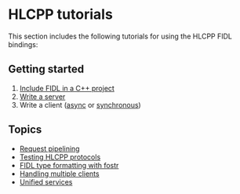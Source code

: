 # HLCPP tutorials

This section includes the following tutorials for using the HLCPP
FIDL bindings:

## Getting started

1. [Include FIDL in a C++ project][using-fidl]
2. [Write a server][server]
3. Write a client ([async][async] or [synchronous][sync])

## Topics

* [Request pipelining][pipelining]
* [Testing HLCPP protocols][testing]
* [FIDL type formatting with fostr][fostr]
* [Handling multiple clients][multi-client]
* [Unified services][services]

<!-- xrefs -->
[using-fidl]: basics/using-fidl.md
[server]: basics/server.md
[async]: basics/client.md
[sync]: basics/sync_client.md
[pipelining]: topics/request-pipelining.md
[testing]: topics/testing.md
[fostr]: topics/fostr.md
[multi-client]: topics/multiple-clients.md
[services]: topics/services.md
